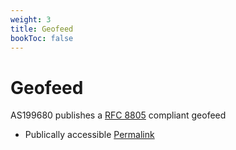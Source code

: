 ```yaml
---
weight: 3
title: Geofeed
bookToc: false
---
```


# Geofeed
AS199680 publishes a [RFC 8805](https://datatracker.ietf.org/doc/rfc8805/) compliant geofeed

* Publically accessible [Permalink](https://as199680.net/geofeed.csv)